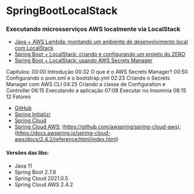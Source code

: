 # SpringBootLocalStack
 ### Executando microsserviços AWS localmente via LocalStack
 
 - [Java + AWS Lambda: montando um ambiente de desenvolvimento local com LocalStack](https://thomsdacosta.medium.com/java-aws-lambda-montando-um-ambiente-de-desenvolvimento-local-com-localstack-a845624bee40)
- [Spring Boot + LocalStack: criando e configurando um projeto do ZERO](https://youtu.be/Vlmjw5nifOo?si=cVn6-9pNSSwNaR5D)
- [Spring Boot + LocalStack: usando AWS Secrets Manager](https://youtu.be/JhWFD-4oQqQ?si=xohkG-_SBsAC2Frj)

Capítulos:
00:00 Introdução
00:32 O que é o AWS Secrets Manager?
00:50 Configurando o pom.xml e o bootstrap.yml
02:23 Criando o Secrets Manager com AWS CLI
04:25 Criando a classe de Configuration e Controller
06:15 Executando a aplicação
07:08 Executar no Insomnia
08:15 12 Fatores

- [GitHub](https://github.com/thomasdacosta/spring-boot-localstack)
- [Spring Initializr](https://start.spring.io/)
- [Spring Cloud](https://spring.io/projects/spring-cloud)
- [Spring Cloud AWS](https://spring.io/projects/spring-cloud-aws#overview); (https://github.com/awspring/spring-cloud-aws); (https://docs.awspring.io/spring-cloud-aws/docs/2.4.2/reference/html/index.html)

#### Versões das libs:
- Java 11
- Spring Boot 2.7.8
- Spring Cloud 2021.0.5
- Spring Cloud AWS 2.4.2